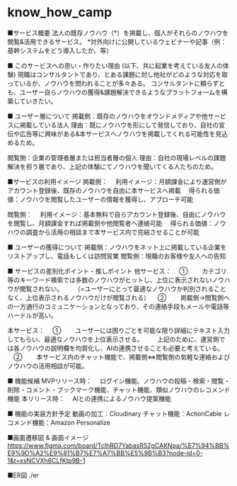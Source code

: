 # know_how_camp

■サービス概要
法人の既存ノウハウ（*）を掲載し、個人がそれらのノウハウを閲覧&活用できるサービス。
*対外向けに公開しているウェビナーや記事（例：基幹システムをどう導入したか、等）

■ このサービスへの思い・作りたい理由
(以下、共に起業を考えている友人の体験)
現職はコンサルタントであり、とある課題に対し他社がどのような対応を取っているか、ノウハウを問われることが多々ある。
コンサルタントに頼らずとも、ユーザー自らノウハウの獲得&課題解決できるようなプラットフォームを構築していきたい。

■ ユーザー層について
掲載側：既存のノウハウをオウンドメディアや他サービスに掲載している法人
理由：既にノウハウを形にして発信しており、自社の宣伝や広告等に興味がある&本サービスへノウハウを掲載してくれる可能性を見込めるため。

閲覧側：企業の管理者層または担当者層の個人
理由：自社の現場レベルの課題解決を担う層であり、上記の体験にてノウハウを聞いてくる人たちのため。

■サービスの利用イメージ
掲載側：
　利用イメージ：月額課金により運営側がアカウント登録後、既存のノウハウを自由に本サービスへ掲載
　得られる価値：ノウハウを閲覧したユーザーの情報を獲得し、アプローチ可能

閲覧側：
　利用イメージ：基本無料で自らアカウント登録後、自由にノウハウを閲覧し、月額課金すれば掲載側や他閲覧者へ連絡可能
　得られる価値：ノウハウの調査から活用の相談まで本サービス内で完結させることが可能

■ ユーザーの獲得について
掲載側：ノウハウをネット上に掲載している企業をリストアップし、電話もしくは訪問営業
閲覧側：現職のお客様や友人への告知

■ サービスの差別化ポイント・推しポイント
他サービス：
　①
　　カテゴリ等のキーワード検索では多数のノウハウがヒットし、上位に表示されないノウハウが閲覧されない。
　　（=ユーザーにとって最適なノウハウか判別されることなく、上位表示されるノウハウだけが閲覧される）
　②
　　掲載側→閲覧側への一方通行のコミュニケーションとなっており、その連絡手段もメールや電話等ハードルが高い。

本サービス：
　①
　　ユーザーには困りごとを可能な限り詳細にテキスト入力してもらい、最適なノウハウを上位表示させる。
　　上記のために、運営側では各ノウハウの説明欄を均質化し、AIの連携させることも必要と考えている。
　②
　　本サービス内のチャット機能で、掲載側⇔閲覧側の気軽な連絡およびノウハウの活用相談が可能。

■ 機能候補
MVPリリース時：
　ログイン機能、ノウハウの投稿・検索・閲覧・削除・コメント・ブックマーク機能、チャット機能、類似ノウハウのレコメンド機能
本リリース時：
　AIとの連携によるノウハウ提案機能

■ 機能の実装方針予定
動画の加工：Cloudinary
チャット機能：ActionCable
レコメンド機能：Amazon Personalize

■画面遷移図 & 画面イメージ
https://www.figma.com/board/TcIhRD7YabasR52gCAKNpa/%E7%94%BB%E9%9D%A2%E9%81%B7%E7%A7%BB%E5%9B%B3?node-id=0-1&t=xsNCVXh6CLfKtp9B-1

■ER図
./er